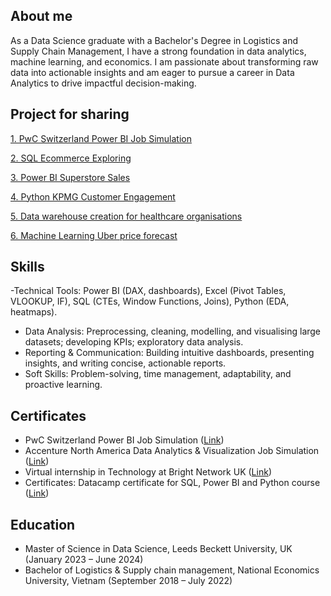 ## About me 
As a Data Science graduate with a Bachelor's Degree in Logistics and Supply Chain Management, I have a strong foundation in data analytics, machine learning, and economics. I am passionate about transforming raw data into actionable insights and am eager to pursue a career in Data Analytics to drive impactful decision-making. 
## Project for sharing
[1. PwC Switzerland Power BI Job Simulation](https://github.com/mistletoegoegoe/PwC-Switzerland-Power-BI-Job-Simulation/blob/main/README.md)

[2. SQL Ecommerce Exploring](https://github.com/mistletoegoegoe/SQL_Ecommerce_Exploring)

[3. Power BI Superstore Sales](https://github.com/mistletoegoegoe/Power_BI_Superstore_Sales)

[4. Python KPMG Customer Engagement](https://github.com/mistletoegoegoe/Python_KPMG_Data_Analysis)

[5. Data warehouse creation for healthcare organisations](https://github.com/mistletoegoegoe/Data_warehouse_creation_for_healthcare_organisations/blob/main/README.md#2-staging-area-and-data-warehouse-population)

[6. Machine Learning Uber price forecast](https://github.com/mistletoegoegoe/Uber-price-forecasting-by-ML)

## Skills 
-Technical Tools: Power BI (DAX, dashboards), Excel (Pivot Tables, VLOOKUP, IF), SQL (CTEs, Window Functions, Joins), Python (EDA, heatmaps).
- Data Analysis: Preprocessing, cleaning, modelling, and visualising large datasets; developing KPIs; exploratory data analysis.
- Reporting & Communication: Building intuitive dashboards, presenting insights, and writing concise, actionable reports.
- Soft Skills: Problem-solving, time management, adaptability, and proactive learning.

## Certificates 
- PwC Switzerland Power BI Job Simulation ([Link](https://drive.google.com/file/d/16ta6FdKaqJX-8aszhS22Es4eS77nVjXO/view?usp=sharing))
- Accenture North America Data Analytics & Visualization Job Simulation ([Link](https://drive.google.com/file/d/13Uz6bh5DimzNnm4hTi4sHkD3eP5YELUh/view?usp=sharing))
- Virtual internship in Technology at Bright Network UK ([Link](https://drive.google.com/file/d/1_G6XG_YtCex3magPjCWPD-fQ_jdos_Tb/view?usp=sharing))
- Certificates: Datacamp certificate for SQL, Power BI and Python course ([Link](https://drive.google.com/drive/folders/1KTBXHnt9itCCcPOzNe4TRG_nbKuTsCWP))

## Education 
- Master of Science in Data Science, Leeds Beckett University, UK (January 2023 – June 2024)
- Bachelor of Logistics & Supply chain management, National Economics University, Vietnam (September 2018 – July 2022)

<!--
**mistletoegoegoe/mistletoegoegoe** is a ✨ _special_ ✨ repository because its `README.md` (this file) appears on your GitHub profile.

Here are some ideas to get you started:

- 🔭 I’m currently working on ...
- 🌱 I’m currently learning ...
- 👯 I’m looking to collaborate on ...
- 🤔 I’m looking for help with ...
- 💬 Ask me about ...
- 📫 How to reach me: ...
- 😄 Pronouns: ...
- ⚡ Fun fact: ...
-->
